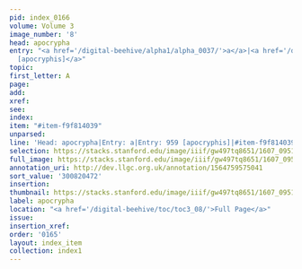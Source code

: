 ```yaml
---
pid: index_0166
volume: Volume 3
image_number: '8'
head: apocrypha
entry: "<a href='/digital-beehive/alpha1/alpha_0037/'>a</a>|<a href='/digital-beehive/num4/num_1278/'>959
  [apocryphis]</a>"
topic:
first_letter: A
page:
add:
xref:
see:
index:
item: "#item-f9f814039"
unparsed:
line: 'Head: apocrypha|Entry: a|Entry: 959 [apocryphis]|#item-f9f814039'
selection: https://stacks.stanford.edu/image/iiif/gw497tq8651/1607_0951/1112,472,534,141/full/0/default.jpg
full_image: https://stacks.stanford.edu/image/iiif/gw497tq8651/1607_0951/full/full/0/default.jpg
annotation_uri: http://dev.llgc.org.uk/annotation/1564759575041
sort_value: '300820472'
insertion:
thumbnail: https://stacks.stanford.edu/image/iiif/gw497tq8651/1607_0951/1112,472,534,141/150,/0/default.jpg
label: apocrypha
location: "<a href='/digital-beehive/toc/toc3_08/'>Full Page</a>"
issue:
insertion_xref:
order: '0165'
layout: index_item
collection: index1
---
```

